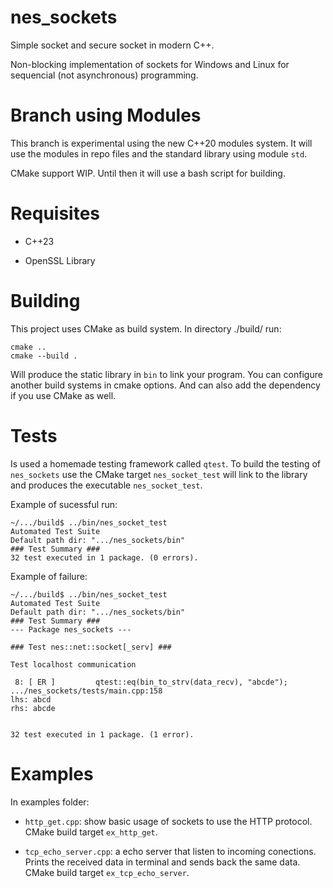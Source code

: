 # nes_sockets

Simple socket and secure socket in modern C++.

Non-blocking implementation of sockets for Windows and Linux for sequencial (not asynchronous) programming.

# Branch using Modules

This branch is experimental using the new C++20 modules system. It will use the modules in repo files and
the standard library using module `std`.

CMake support WIP. Until then it will use a bash script for building.

# Requisites

- C++23

- OpenSSL Library

# Building

This project uses CMake as build system. In directory ./build/ run:

```
cmake ..
cmake --build .
```

Will produce the static library in `bin` to link your program.
You can configure another build systems in cmake options.
And can also add the dependency if you use CMake as well.

# Tests

Is used a homemade testing framework called `qtest`. To build the testing of `nes_sockets` use the CMake
target `nes_socket_test` will link to the library and produces the executable `nes_socket_test`.

Example of sucessful run:

```
~/.../build$ ../bin/nes_socket_test
Automated Test Suite
Default path dir: ".../nes_sockets/bin"
### Test Summary ###
32 test executed in 1 package. (0 errors).
```

Example of failure:

```
~/.../build$ ../bin/nes_socket_test
Automated Test Suite
Default path dir: ".../nes_sockets/bin"
### Test Summary ###
--- Package nes_sockets ---

### Test nes::net::socket[_serv] ###

Test localhost communication

 8: [ ER ]         qtest::eq(bin_to_strv(data_recv), "abcde");
.../nes_sockets/tests/main.cpp:158
lhs: abcd
rhs: abcde


32 test executed in 1 package. (1 error).
```

# Examples

In examples folder:

- `http_get.cpp`: show basic usage of sockets to use the HTTP protocol. CMake build target `ex_http_get`.

- `tcp_echo_server.cpp`: a echo server that listen to incoming conections. Prints the received data
in terminal and sends back the same data. CMake build target `ex_tcp_echo_server`.
